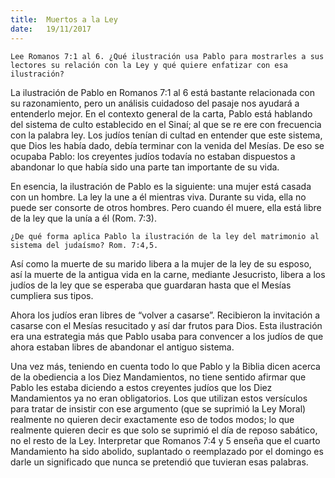 ```yaml
---
title:  Muertos a la Ley
date:   19/11/2017
---
```


`Lee Romanos 7:1 al 6. ¿Qué ilustración usa Pablo para mostrarles a sus lectores su relación con la Ley y qué quiere enfatizar con esa ilustración?`

La ilustración de Pablo en Romanos 7:1 al 6 está bastante relacionada con su razonamiento, pero un análisis cuidadoso del pasaje nos ayudará a entenderlo mejor. En el contexto general de la carta, Pablo está hablando del sistema de culto establecido en el Sinaí; al que se re ere con frecuencia con la palabra ley. Los judíos tenían di cultad en entender que este sistema, que Dios les había dado, debía terminar con la venida del Mesías. De eso se ocupaba Pablo: los creyentes judíos todavía no estaban dispuestos a abandonar lo que había sido una parte tan importante de su vida.

En esencia, la ilustración de Pablo es la siguiente: una mujer está casada con un hombre. La ley la une a él mientras viva. Durante su vida, ella no puede ser consorte de otros hombres. Pero cuando él muere, ella está libre de la ley que la unía a él (Rom. 7:3).

`¿De qué forma aplica Pablo la ilustración de la ley del matrimonio al sistema del judaísmo? Rom. 7:4,5.`

Así como la muerte de su marido libera a la mujer de la ley de su esposo, así la muerte de la antigua vida en la carne, mediante Jesucristo, libera a los judíos de la ley que se esperaba que guardaran hasta que el Mesías cumpliera sus tipos.

Ahora los judíos eran libres de “volver a casarse”. Recibieron la invitación a casarse con el Mesías resucitado y así dar frutos para Dios. Esta ilustración era una estrategia más que Pablo usaba para convencer a los judíos de que ahora estaban libres de abandonar el antiguo sistema.

Una vez más, teniendo en cuenta todo lo que Pablo y la Biblia dicen acerca de la obediencia a los Diez Mandamientos, no tiene sentido afirmar que Pablo les estaba diciendo a estos creyentes judíos que los Diez Mandamientos ya no eran obligatorios. Los que utilizan estos versículos para tratar de insistir con ese argumento (que se suprimió la Ley Moral) realmente no quieren decir exactamente eso de todos modos; lo que realmente quieren decir es que solo se suprimió el día de reposo sabático, no el resto de la Ley. Interpretar que Romanos 7:4 y 5 enseña que el cuarto Mandamiento ha sido abolido, suplantado o reemplazado por el domingo es darle un significado que nunca se pretendió que tuvieran esas palabras.